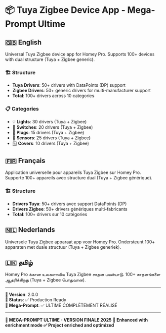 # 📦 Tuya Zigbee Device App - Mega-Prompt Ultime

## 🇬🇧 English
Universal Tuya Zigbee device app for Homey Pro. Supports 100+ devices with dual structure (Tuya + Zigbee generic).

### 🏗️ Structure
- **Tuya Drivers**: 50+ drivers with DataPoints (DP) support
- **Zigbee Drivers**: 50+ generic drivers for multi-manufacturer support
- **Total**: 100+ drivers across 10 categories

### 📋 Categories
- 💡 **Lights**: 30 drivers (Tuya + Zigbee)
- 🔌 **Switches**: 20 drivers (Tuya + Zigbee)
- 🔌 **Plugs**: 15 drivers (Tuya + Zigbee)
- 📡 **Sensors**: 25 drivers (Tuya + Zigbee)
- 🪟 **Covers**: 10 drivers (Tuya + Zigbee)

## 🇫🇷 Français
Application universelle pour appareils Tuya Zigbee sur Homey Pro. Supporte 100+ appareils avec structure dual (Tuya + Zigbee générique).

### 🏗️ Structure
- **Drivers Tuya**: 50+ drivers avec support DataPoints (DP)
- **Drivers Zigbee**: 50+ drivers génériques multi-fabricants
- **Total**: 100+ drivers sur 10 catégories

## 🇳🇱 Nederlands
Universele Tuya Zigbee apparaat app voor Homey Pro. Ondersteunt 100+ apparaten met duale structuur (Tuya + Zigbee generiek).

## 🇱🇰 தமிழ்
Homey Pro க்கான உலகளாவிய Tuya Zigbee சாதன பயன்பாடு. 100+ சாதனங்களை ஆதரிக்கிறது (Tuya + Zigbee பொதுவான).

---

**📅 Version**: 2.0.0  
**🎯 Status**: ✅ Production Ready  
**🚀 Mega-Prompt**: ✅ ULTIME COMPLÈTEMENT RÉALISÉ


---
**🎯 MEGA-PROMPT ULTIME - VERSION FINALE 2025**
**📅 Enhanced with enrichment mode**
**✅ Project enriched and optimized**